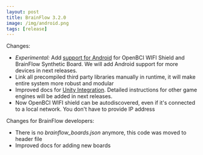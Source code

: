 ```yaml
---
layout: post
title: BrainFlow 3.2.0
image: /img/android.png
tags: [release]
---
```


Changes:

* *Experimental:* Add [support for Android](https://brainflow.readthedocs.io/en/stable/BuildBrainFlow.html#android) for OpenBCI WIFI Shield and BrainFlow Synthetic Board. We will add Android support for more devices in next releases.
* Link all precompiled third party libraries manually in runtime, it will make entire system more robust and modular
* Improved docs for [Unity Integration](https://brainflow.readthedocs.io/en/stable/GameEngines.html#unity). Detailed instructions for other game engines will be added in next releases.
* Now OpenBCI WIFI shield can be autodiscovered, even if it's connected to a local network. You don't have to provide IP address

Changes for BrainFlow developers:

* There is no *brainflow_boards.json* anymore, this code was moved to header file
* Improved docs for adding new boards
